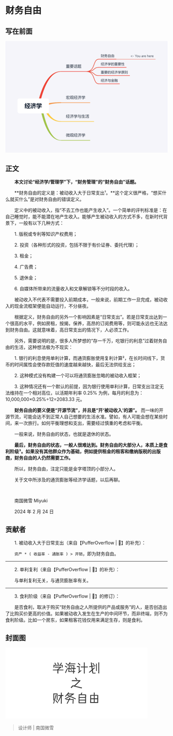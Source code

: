# 财务自由

## 写在前面

![](https://raw.githubusercontent.com/TinySnow/GithubImageHosting/main/blog/patchouli-project/economics/财务自由.png)

## 正文

　　**本文讨论“经济学/管理学”下，“财务管理”的“财务自由”话题。**

　　**财务自由的定义是：被动收入大于日常支出¹。**这个定义很严格，“想买什么就买什么”是对财务自由的错误定义。

　　定义中的被动收入，指“不去工作也能产生收入”。一个简单的评判标准是：在自己睡觉时，能不能潜在地产生收入。能够产生被动收入的方式不多，在新时代背景下，一般有以下几种方式：

　　1. 版税或专利等知识产权费用；

　　2. 投资（各种形式的投资，包括不限于有价证券、委托代理）；

　　3. 租金；

　　4. 广告费；

　　5. 退休金；

　　6. 自媒体所带来的流量收入和文章解锁等不分时段的收入。

　　被动收入不代表不需要投入前期成本，一般来说，前期工作一旦完成，被动收入的现金流框架便能自动运行，不分昼夜。

　　根据定义，财务自由的另外一个影响因素是“日常支出”。若是日常支出达到一个很高的水平，例如房租，按揭，保养，高昂的订阅费用等，则可能永远也无法达到财务自由。这就意味着，高日常支出的情况下，人必须工作。

　　另外，需要说明的是，很多人所梦想的“存一千万，吃银行的利息”过着财务自由的生活，这种想法极为不现实：

　　1. 银行的利息使用单利计算，而通货膨胀使用复利计算²，在长时间线下，货币的时间属性会使存款贬值的速度越来越快，最后无法供给支出；

　　2. 这种模式没有构建一个可以将通货膨胀忽略的被动收入框架；

　　3. 这种情况还有一个默认的前提，因为银行使用单利计算，日常支出注定无法维持在一个相对高位，以活期年利率 0.25% 为例，每月的利息为：10,000,000×0.25%÷12=2083.33 元。

　　**财务自由的要义便是“开源节流”，并且是“开‘被动收入’的源”。** 而一味的开源节流，可能会达不到正常人自己想要的生活水准。譬如，有人可能会想在某些时间，来一次旅行。如何平衡理想和支出，需要经过慎重的考虑和平衡。

　　一般来说，财务自由的状态，也就是退休的状态。

　　**最后，财务自由的状态，一般人很难达到。财务自由的大部分人，本质上是食利阶级³。如果没有其他群众作为基础，例如提供租金的租客和缴纳版税的出版商，财务自由的人仍然需要工作。**

　　所以，财务自由，注定只能是金字塔顶的小部分人。

　　关于文中所涉及的通货膨胀等经济学话题，以后再聊。

<br />

　　南国微雪 Miyuki

　　2024 年 2 月 24 日

## 贡献者

　　1. 被动收入大于日常支出（来自【PufferOverflow | 🐡】的补充）：

　　`资产 * ( 收益率 - 通胀率 ) > 开销`，即为财务自由。

---

　　2. 单利复利（来自【PufferOverflow | 🐡】的补充）：

　　与单利复利无关，与通货膨胀率有关。

---

　　3. 食利阶级（来自【PufferOverflow | 🐡】的修订）：

　　是否食利，取决于购买“财务自由之人所提供的产品或服务”的人，是否创造出了比购买价更高的价值。如果被动收入发生在生产的中间环节，而非终端，则不为食利阶级。比如一个房东，如果租客花钱仅用来满足生存，则是食利。

## 封面图

![](https://raw.githubusercontent.com/TinySnow/GithubImageHosting/main/blog/patchouli-project/economics/财务自由.jpg)

> 设计师 | 南国微雪